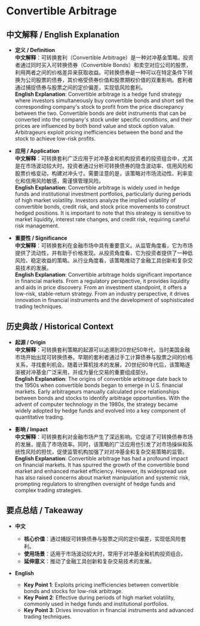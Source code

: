 # Convertible Arbitrage

## 中文解释 / English Explanation

* **定义 / Definition**  
  **中文解释**：可转换套利（Convertible Arbitrage）是一种对冲基金策略，投资者通过同时买入可转换债券（Convertible Bonds）和卖空对应公司的股票，利用两者之间的价格差异来获取收益。可转换债券是一种可以在特定条件下转换为公司股票的债券，其价格受债券价值和股票期权价值的双重影响。套利者通过捕捉债券与股票之间的定价偏差，实现低风险套利。  
  **English Explanation**: Convertible arbitrage is a hedge fund strategy where investors simultaneously buy convertible bonds and short sell the corresponding company's stock to profit from the price discrepancy between the two. Convertible bonds are debt instruments that can be converted into the company's stock under specific conditions, and their prices are influenced by both bond value and stock option value. Arbitrageurs exploit pricing inefficiencies between the bond and the stock to achieve low-risk profits.

* **应用 / Application**  
  **中文解释**：可转换套利广泛应用于对冲基金和机构投资者的投资组合中，尤其是在市场波动较大时。投资者通过分析可转换债券的隐含波动率、信用风险和股票价格变动，构建对冲头寸。需要注意的是，该策略对市场流动性、利率变化和信用风险敏感，需谨慎管理风险。  
  **English Explanation**: Convertible arbitrage is widely used in hedge funds and institutional investment portfolios, particularly during periods of high market volatility. Investors analyze the implied volatility of convertible bonds, credit risk, and stock price movements to construct hedged positions. It is important to note that this strategy is sensitive to market liquidity, interest rate changes, and credit risk, requiring careful risk management.

* **重要性 / Significance**  
  **中文解释**：可转换套利在金融市场中具有重要意义。从监管角度看，它为市场提供了流动性，并有助于价格发现。从投资角度看，它为投资者提供了一种低风险、稳定收益的策略。从行业角度看，该策略推动了金融工具创新和复杂交易技术的发展。  
  **English Explanation**: Convertible arbitrage holds significant importance in financial markets. From a regulatory perspective, it provides liquidity and aids in price discovery. From an investment standpoint, it offers a low-risk, stable-return strategy. From an industry perspective, it drives innovation in financial instruments and the development of sophisticated trading techniques.

## 历史典故 / Historical Context

* **起源 / Origin**  
  **中文解释**：可转换套利策略的起源可以追溯到20世纪50年代，当时美国金融市场开始出现可转换债券。早期的套利者通过手工计算债券与股票之间的价格关系，寻找套利机会。随着计算机技术的发展，20世纪80年代后，该策略逐渐被对冲基金广泛采用，并成为量化交易的重要组成部分。  
  **English Explanation**: The origins of convertible arbitrage date back to the 1950s when convertible bonds began to emerge in U.S. financial markets. Early arbitrageurs manually calculated price relationships between bonds and stocks to identify arbitrage opportunities. With the advent of computer technology in the 1980s, the strategy became widely adopted by hedge funds and evolved into a key component of quantitative trading.

* **影响 / Impact**  
  **中文解释**：可转换套利对金融市场产生了深远影响。它促进了可转换债券市场的发展，提高了市场效率。同时，该策略的广泛应用也引发了对市场操纵和系统性风险的担忧，促使监管机构加强了对对冲基金和复杂交易策略的监管。  
  **English Explanation**: Convertible arbitrage has had a profound impact on financial markets. It has spurred the growth of the convertible bond market and enhanced market efficiency. However, its widespread use has also raised concerns about market manipulation and systemic risk, prompting regulators to strengthen oversight of hedge funds and complex trading strategies.

## 要点总结 / Takeaway

* **中文**  
  - **核心价值**：通过捕捉可转换债券与股票之间的定价偏差，实现低风险套利。  
  - **使用场景**：适用于市场波动较大时，常用于对冲基金和机构投资组合。  
  - **延伸意义**：推动了金融工具创新和复杂交易技术的发展。  

* **English**  
  - **Key Point 1**: Exploits pricing inefficiencies between convertible bonds and stocks for low-risk arbitrage.  
  - **Key Point 2**: Effective during periods of high market volatility, commonly used in hedge funds and institutional portfolios.  
  - **Key Point 3**: Drives innovation in financial instruments and advanced trading techniques.